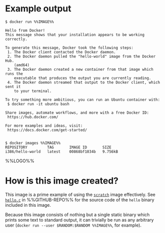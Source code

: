 # Example output

```console
$ docker run %%IMAGE%%

Hello from Docker!
This message shows that your installation appears to be working correctly.

To generate this message, Docker took the following steps:
 1. The Docker client contacted the Docker daemon.
 2. The Docker daemon pulled the "hello-world" image from the Docker Hub.
    (amd64)
 3. The Docker daemon created a new container from that image which runs the
    executable that produces the output you are currently reading.
 4. The Docker daemon streamed that output to the Docker client, which sent it
    to your terminal.

To try something more ambitious, you can run an Ubuntu container with:
 $ docker run -it ubuntu bash

Share images, automate workflows, and more with a free Docker ID:
 https://hub.docker.com/

For more examples and ideas, visit:
 https://docs.docker.com/get-started/


$ docker images %%IMAGE%%
REPOSITORY         TAG       IMAGE ID       SIZE
i386/hello-world   latest    00868bf1034b   9.756kB
```

%%LOGO%%

# How is this image created?

This image is a prime example of using the [`scratch`](https://hub.docker.com/_/scratch/) image effectively. See [`hello.c`](%%GITHUB-REPO%%/blob/master/hello.c) in %%GITHUB-REPO%% for the source code of the `hello` binary included in this image.

Because this image consists of nothing but a single static binary which prints some text to standard output, it can trivially be run as any arbitrary user (`docker run --user $RANDOM:$RANDOM %%IMAGE%%`, for example).
